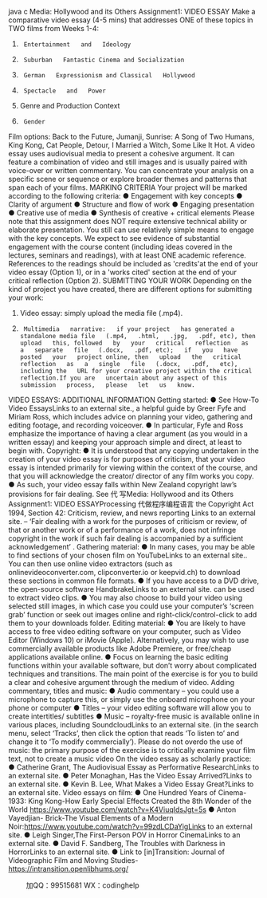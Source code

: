 java c
Media:   Hollywood and   its Others
Assignment1:
VIDEO   ESSAY
Make   a   comparative   video   essay   (4-5   mins) that   addresses   ONE   of   these   topics   in TWO   films   from   Weeks   1-4:
1.      Entertainment   and   Ideology
2.      Suburban   Fantastic Cinema and Socialization
3.      German   Expressionism and Classical   Hollywood
4.      Spectacle   and   Power
5.    Genre   and   Production   Context
6.      Gender
Film   options: Back   to   the   Future, Jumanji,   Sunrise: A   Song   of   Two   Humans,   King Kong,   Cat   People, Detour, I   Married   a   Witch,   Some   Like   It   Hot.
A video essay uses audiovisual media to   present   a   cohesive   argument.   It   can feature   a combination of video and still images and   is   usually   paired with voice-over   or   written commentary. You can concentrate your analysis on a   specific   scene   or sequence or explore broader themes and patterns that   span   each   of your films.
MARKING CRITERIA
Your project will be marked   according   to   the following   criteria:
●         Engagement with   key concepts
●         Clarity   of   argument
●         Structure   and   flow   of   work
●         Engaging   presentation
●         Creative   use   of   media
●       Synthesis   of   creative   +   critical   elements
Please   note that this assignment does   NOT require extensive technical   ability   or   elaborate   presentation. You   still can use relatively simple   means   to   engage with   the   key concepts.
We expect to see evidence of substantial engagement with the course   content   (including   ideas covered   in the lectures, seminars and   readings), with at   least   ONE academic reference. References to the readings   should   be   included   as   'credits'at   the   end   of   your   video   essay   (Option   1), or   in   a   'works   cited'   section   at   the   end   of   your critical   reflection   (Option   2).
SUBMITTING YOUR WORK
Depending on the   kind of project you   have created,   there   are   different   options   for   submitting your work:
1.    Video   essay: simply   upload   the   media   file   (.mp4).
2.      Multimedia   narrative:   if your project   has generated a standalone media file   (.mp4,   .html,   .jpg,   .pdf, etc), then   upload   this, followed   by   your   critical   reflection   as   a   separate   file   (.docx,   .pdf, etc);   if   you   have   posted   your   project online, then   upload   the   critical   reflection   as   a   single   file   (.docx,   .pdf,   etc),   including the   URL for your creative project within the critical   reflection.If you are   uncertain about any aspect of this submission   process,   please   let   us   know.
VIDEO   ESSAYS: ADDITIONAL   INFORMATION
Getting started:
●       See   How-To   Video   EssaysLinks   to   an   external   site.,   a   helpful   guide   by   Greer Fyfe and   Miriam   Ross, which   includes advice on   planning your video, gathering and editing footage, and recording   voiceover.
●       In   particular,   Fyfe and   Ross emphasize   the   importance   of   having   a   clear   argument (as you would in a written essay)   and   keeping   your   approach   simple and direct, at   least to   begin with.
Copyright:
●       It   is understood that   any   copying   undertaken   in   the   creation   of your video
essay   is for purposes of criticism, that your video essay is   intended   primarily for viewing within the context of the course, and that you will acknowledge the   creator/ director of any film works you copy.
●       As   such, your   video   essay   falls   within   New   Zealand   copyright   law’s   provisions for   fair   dealing. See  代 写Media: Hollywood and its Others Assignment1: VIDEO ESSAYProcessing
代做程序编程语言 the   Copyright   Act   1994, Section   42: Criticism,   review,   and   news   reporting   Links   to   an   external   site.   – ‘Fair   dealing   with   a   work   for          the   purposes of criticism or review, of that or another work   or of a   performance of a work, does   not infringe copyright   in the work   if such fair   dealing   is accompanied by a sufficient   acknowledgement’   .
Gathering material:
●       In   many   cases, you   may   be   able   to   find   sections   of   your   chosen   film   on
YouTubeLinks to an external site.. You can then   use online   video   extractors   (such as onlinevideoconverter.com, clipconverter.io or keepvid.ch) to download these sections in common file   formats.
●       If   you   have   access   to   a   DVD   drive,   the   open-source   software
HandbrakeLinks to an external site. can be   used   to   extract   video   clips.
●       You   may   also   choose   to   build   your   video   using   selected   still   images,   in   which       case you could use your computer’s ‘screen grab’ function or   seek   out   images   online and right-click/control-click to add them to your downloads folder.
Editing   material:
●       You are likely to   have access   to free   video   editing   software   on   your   computer,
such   as   Video   Editor   (Windows   10) or   iMovie   (Apple).   Alternatively,   you   may wish to use commercially available products   like Adobe   Premiere,   or free/cheap applications available online.
●       Focus on learning   the   basic   editing   functions within   your   available   software, but don’t worry about complicated techniques and transitions. The   main   point   of the exercise   is for you to build a clear and   cohesive   argument through   the      medium of video.
Adding commentary, titles and   music:
●       Audio commentary – you could use   a   microphone   to   capture   this,   or   simply   use the onboard microphone on your   phone   or   computer
●       Titles   – your   video   editing   software   will   allow   you   to   create   intertitles/   subtitles
●       Music   –   royalty-free   music   is   available   online   in   various   places,   including
SoundcloudLinks to an external site.   (in the search   menu,   select   ‘Tracks’, then   click   the   option   that   reads   ‘To   listen   to’ and   change   it   to   ‘To   modify   commercially’).   Please do   not overdo the use of music: the   primary   purpose   of   the exercise   is to critically examine your film text, not   to   create   a   music   video
On the video essay as   scholarly   practice:
●       Catherine Grant, The Audiovisual   Essay as   Performative   ResearchLinks   to   an   external site.
●       Peter   Monaghan,    Has   the   Video   Essay   Arrived?Links   to   an   external   site.
●       Kevin   B.   Lee, What   Makes   a   Video   Essay   Great?Links   to   an   external   site.   Video essays on   film:
●       One   Hundred   Years   of   Cinema-   1933: King   Kong-How   Early   Special   Effects Created   the   8th   Wonder   of   the   World
https://www.youtube.com/watch?v=K4ViuqIdsJgt=5s
●       Anton   Vayedjian- Brick-The   Visual   Elements   of   a   Modern
Noir:https://www.youtube.com/watch?v=99zdLCDaYigLinks   to   an   external   site.
●       Leigh   Singer,The   First-Person   POV   in   Horror   CinemaLinks   to   an   external   site.
●       David   F. Sandberg, The   Troubles   with   Darkness   in   HorrorLinks   to   an   external   site.
●       Link   to   [in]Transition: Journal   of   Videographic   Film   and   Moving   Studies-
https://intransition.openlibhums.org/





         
加QQ：99515681  WX：codinghelp
